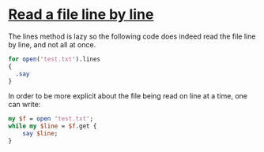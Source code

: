 [1]: http://rosettacode.org/wiki/Read_a_file_line_by_line

# [Read a file line by line][1]

The lines method is lazy so the following code does indeed read the file line by line, and not all at once.

```perl
for open('test.txt').lines
{
  .say
}
```


In order to be more explicit about the file being read on line at a time, one can write:

```perl
my $f = open 'test.txt';
while my $line = $f.get {
    say $line;
}
```